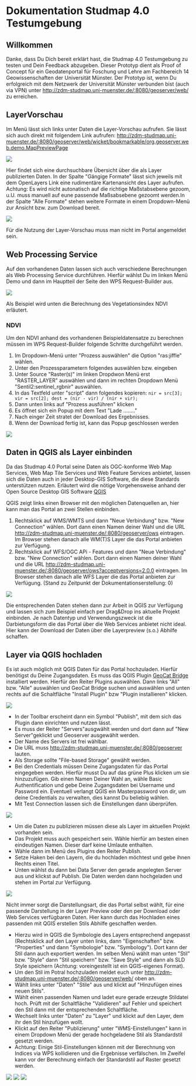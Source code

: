 # Dokumentation Studmap 4.0 Testumgebung

## Willkommen

Danke, dass Du Dich bereit erklärt hast, die Studmap 4.0 Testumgebung zu testen und Dein Feedback abzugeben.
Dieser Prototyp dient als Proof of Concept für ein Geodatenportal für Foschung und Lehre am Fachbereich 14 Geowissenschaften der Universität Münster.
Der Prototyp ist, wenn Du erfolgreich mit dem Netzwerk der Universität Münster verbunden bist (auch via VPN) unter http://zdm-studmap.uni-muenster.de/:8080/geoserver/web/ zu erreichen.

## LayerVorschau

Im Menü lässt sich links unter Daten die Layer-Vorschau aufrufen. Sie lässt sich auch direkt mit folgendem Link aufrufen: http://zdm-studmap.uni-muenster.de/:8080/geoserver/web/wicket/bookmarkable/org.geoserver.web.demo.MapPreviewPage

![](https://github.com/Studmap-4-0/Dokumentation/blob/main/1.png)

Hier findet sich eine durchsuchbare Übersicht über die als Layer publizierten Daten. 
In der Spalte "Gängige Formate" lässt sich jeweils mit dem OpenLayers Link eine rudimentäre Kartenansicht des Layer aufrufen. Achtung: Es wird nicht autonatisch auf die richtige Maßstabsebene gezoom, u.U. muss manuell auf eune passende Maßsabsebene gezoomt werden.In der Spalte "Alle Formate" stehen weitere Formate in einem Dropdown-Menü zur Ansicht bzw. zum Download bereit.

![](https://github.com/Studmap-4-0/Dokumentation/blob/main/2.png)

Für die Nutzung der Layer-Vorschau muss man nicht im Portal angemeldet sein.

## Web Processing Service

Auf den vorhandenen Daten lassen sich auch verschiedene Berechnungen als Web Processing Service durchführen.
Hierfür wählst Du im linken Menü Demo und dann im Hauptteil der Seite den WPS Request-Builder aus.

![](https://github.com/Studmap-4-0/Dokumentation/blob/main/3.png)


Als Beispiel wird unten die Berechnung des Vegetationsindex NDVI erläutert.
### NDVI

Um den NDVI anhand des vorhandenen Beispieldatensatze zu berechnen müssen im WPS Request-Builder folgende Schritte durchgeführt werden.

1. Im Dropdown-Menü unter "Prozess auswählen" die Option "ras:jiffle" wählen.
2. Unter den Prozessparametern folgendes auswählen bzw. eingeben
3. Unter Source "Raster(s)" im linken Dropdwon Menü erst "RASTER_LAYER" auswählen und dann im rechten Dropdown Menü "Sentil2:sentinel_rgbnir" auswählen.
4. In das Textfeld unter "script" dann folgendes kopieren: `nir = src[3]; vir = src[2]; dest = (nir - vir) / (nir + vir);`
5. Dann unten links auf "Prozess ausführen" klicken
6. Es öffnet sich ein Popup mit dem Text "Lade ........"
7. Nach einger Zeit stratet der Download des Ergebnisses.
8. Wenn der Download fertig ist, kann das Popup geschlossen werden

![](https://github.com/Studmap-4-0/Dokumentation/blob/main/4.png)


## Daten in QGIS als Layer einbinden

Da das Studmap 4.0 Portal seine Daten als OGC-konforme Web Map Services, Web Map Tile Services und Web Feature Services anbietet, lassen sich die Daten auch in jeder Desktop-GIS Software, die diese Standards unterstützen nutzen. Erläutert wird die nötige Vorgehensweise anhand der Open Source Desktop GIS Software [QGIS](https://qgis.org/de/site/forusers/download.html)

QGIS zeigt links einen Browser mit den möglichen Datenquellen an, hier kann man das Portal an zwei Stellen einbinden.

1. Rechtsklick auf WMS/WMTS und dann "Neue Verbindung" bzw. "New Connection" wählen. Dort dann einen Namen deiner Wahl und die URL http://zdm-studmap.uni-muenster.de/:8080/geoserver/ows eintragen. Im Browser stehen danach alle WM(T)S Layer die das Portal anbieten zur Verfügung.
2. Rechtsklick auf WFS/OGC APi - Features und dann "Neue Verbindung" bzw. "New Connection" wählen. Dort dann einen Namen deiner Wahl und die URL http://zdm-studmap.uni-muenster.de/:8080/geoserver/ows?acceptversions=2.0.0 eintragen. Im Browser stehen danach alle WFS Layer die das Portal anbieten zur Verfügung. (Stand zu Zeitpunkt der Dokumentationserstellung: 0)

![](https://github.com/Studmap-4-0/Dokumentation/blob/main/wms.png)

Die entsprechenden Daten stehen dann zur Arbeit in QGIS zur Verfügung und lassen sich zum Beispiel einfach per Drag&Drop ins aktuelle Projekt einbinden.
Je nach Datentyp und Verwendungszweck ist die Darbietungsform die das Portal über die Web Services anbietet nicht ideal. Hier kann der Download der Daten über die Layerpreview (s.o.) Abhilfe schaffen.

## Layer via QGIS hochladen

Es ist auch möglich mit QGIS Daten für das Portal hochzuladen. Hierfür benötigst du Deine Zugangsdaten.
Es muss das QGIS Plugin [GeoCat Bridge](https://geocat.github.io/qgis-bridge-plugin/latest/index.html) installiert werden.
Hierfür den Reiter Plugins auswählen. Dann links "All" bzw. "Alle" auswählen und GeoCat Bridge suchen und auswählen und unten rechts auf die Schaltfläche "Install Plugin" bzw "Plugin installieren" klicken.

![](https://github.com/Studmap-4-0/Dokumentation/blob/main/7.png)

- In der Toolbar erscheint dann ein Symbol "Publish", mit dem sich das Plugin dann einrichten und nutzen lässt.
- Es muss der Reiter "Servers"ausgwählt werden und dort dann auf "New Server"geklickt und Geoserver ausgewählt werden.
- Der Name des Servers ist frei wählbar.
- Die URL muss http://zdm-studmap.uni-muenster.de/:8080/geoserver lauten.
- Als Storage sollte "File-based Storage" gewählt werden.
- Bei den Credentials müssen Deine Zugangsdaten für das Portal eingegeben werden. Hierfür musst Du auf das grüne Plus klicken um sie hinzuzufügen. Gib einen Namen Deiner Wahl an, wähle Basic Authentification und gebe Deine Zugangsdaten bei Username und Password ein. Eventuell verlangt QGIS ein Masterpassword von dir, um deine Credentials zu verwalten, dies kannst Du beliebig wählen.
- Mit Test Connection lassen sich die Einstellungen dann überprüfen.

![](https://github.com/Studmap-4-0/Dokumentation/blob/main/GeoCatBridge.png)

- Um die Daten zu publizieren müssen diese als Layer im aktuellen Projekt vorhanden sein.
- Das Projekt muss auch gespeichert sein. Wähle hierfür am besten einen eindeutigen Namen. Dieser darf keine Umlaute enthalten.
- Wähle dann im Menü des Plugins den Reiter Publish.
- Setze Haken bei den Layern, die du hochladen möchtest und gebe ihnen Rechts einen Titel.
- Unten wählst du dann bei Data Server den gerade angelegten Server aus und klickst auf Publish. Die Daten werden dann hochgeladen und stehen im Portal zur Verfügung.

![](https://github.com/Studmap-4-0/Dokumentation/blob/main/9.png)

Nicht immer sorgt die Darstellungsart, die das Portal selbst wählt, für eine passende Darstellung in der Layer Preview oder den per Download oder Web Services verfügbaren Daten.
Hier kann durch das Hochladen eines passenden mit QGIS erstellen Stils Abhilfe geschaffen werden. 
- Hierzu wird in QGIS die Symbologie des Layers entsprechend angepasst (Rechtsklick auf den Layer unten links, dann "Eigenschaften" bzw. "Properties" und  dann "Symbologie" bzw. "Symbology"). Dort kann der Stil dann auch exportiert werden. Im selben Menü wählt man unten "Stil" bzw. "Style" dann "Stil speichern" bzw. "Save Style" und dann als SLD Style speichern (Achtung: voreingestellt ist ein QGIS-eigenes Format).
- Um den Stil im Potral hochzuladen meldet euch unter http://zdm-studmap.uni-muenster.de/:8080/geoserver/web/ oben an.
- Wählt links unter "Daten" "Stile" aus und klickt auf "Hinzufügen eines neuen Stils".
- Wählt einen passenden Namen und ladet eure gerade erzeugte Stildatei hoch.
  Prüft mit der Schaltfläche "Validieren" auf Fehler und speichert den Stil dann mit der entsprechenden Schaltfläche.
- Wechselt links unter "Daten" zu "Layer" und klickt auf den Layer, dem ihr den Stil hinzufügen wollt.
- Klickt auf den Reiter "Publizierung" unter "WMS-Einstellungen" kann in einem Dropdown Menü der gerade hochgeladene Stil als Standardstil gesetzt werden.
- Achtung: Einige Stil-Einstellungen können mit der Berechnung von Indices via WPS kollidieren und die Ergebnisse verfälschen. Im Zweifel kann vor der Berechnung einfach der Standardstil auf Raster gesetzt werden.

![](https://github.com/Studmap-4-0/Dokumentation/blob/main/11.png)
![](https://github.com/Studmap-4-0/Dokumentation/blob/main/12.png)
![](https://github.com/Studmap-4-0/Dokumentation/blob/main/10.png)
